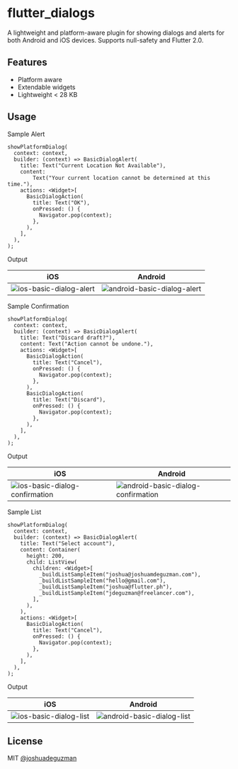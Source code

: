 # flutter_dialogs

A lightweight and platform-aware plugin for showing dialogs and alerts for both Android and iOS devices. Supports null-safety and Flutter 2.0.

## Features

- Platform aware
- Extendable widgets
- Lightweight < 28 KB

## Usage

Sample Alert
```
showPlatformDialog(
  context: context,
  builder: (context) => BasicDialogAlert(
    title: Text("Current Location Not Available"),
    content:
        Text("Your current location cannot be determined at this time."),
    actions: <Widget>[
      BasicDialogAction(
        title: Text("OK"),
        onPressed: () {
          Navigator.pop(context);
        },
      ),
    ],
  ),
);
```
Output

|iOS|Android|
|---|---|
|![ios-basic-dialog-alert](.github/basic_ios_alert.png)|![android-basic-dialog-alert](.github/basic_android_alert.png)|


Sample Confirmation
```
showPlatformDialog(
  context: context,
  builder: (context) => BasicDialogAlert(
    title: Text("Discard draft?"),
    content: Text("Action cannot be undone."),
    actions: <Widget>[
      BasicDialogAction(
        title: Text("Cancel"),
        onPressed: () {
          Navigator.pop(context);
        },
      ),
      BasicDialogAction(
        title: Text("Discard"),
        onPressed: () {
          Navigator.pop(context);
        },
      ),
    ],
  ),
);
```
Output

|iOS|Android|
|---|---|
|![ios-basic-dialog-confirmation](.github/basic_ios_confirmation.png)|![android-basic-dialog-confirmation](.github/basic_android_confirmation.png)|

Sample List
```
showPlatformDialog(
  context: context,
  builder: (context) => BasicDialogAlert(
    title: Text("Select account"),
    content: Container(
      height: 200,
      child: ListView(
        children: <Widget>[
          _buildListSampleItem("joshua@joshuamdeguzman.com"),
          _buildListSampleItem("hello@gmail.com"),
          _buildListSampleItem("joshua@flutter.ph"),
          _buildListSampleItem("jdeguzman@freelancer.com"),
        ],
      ),
    ),
    actions: <Widget>[
      BasicDialogAction(
        title: Text("Cancel"),
        onPressed: () {
          Navigator.pop(context);
        },
      ),
    ],
  ),
);
```
Output

|iOS|Android|
|---|---|
|![ios-basic-dialog-list](.github/basic_ios_list.png)|![android-basic-dialog-list](.github/basic_android_list.png)|

## License

MIT [@joshuadeguzman](https://github.com/joshuadeguzman/flutter-dialogs/blob/master/LICENSE)
